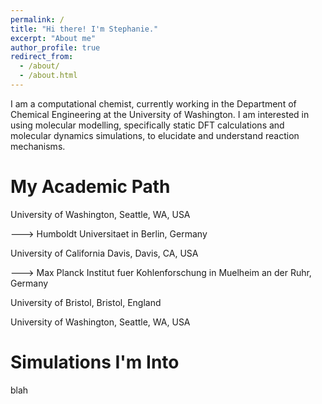 ```yaml
---
permalink: /
title: "Hi there! I'm Stephanie."
excerpt: "About me"
author_profile: true
redirect_from: 
  - /about/
  - /about.html
---
```


I am a computational chemist, currently working in the Department of Chemical Engineering at the University of Washington. I am interested in using molecular modelling, specifically static DFT calculations and molecular dynamics simulations, to elucidate and understand reaction mechanisms. 


My Academic Path
======
University of Washington, Seattle, WA, USA
  
  ---> Humboldt Universitaet in Berlin, Germany 
  
University of California Davis, Davis, CA, USA

  ---> Max Planck Institut fuer Kohlenforschung in Muelheim an der Ruhr, Germany
  
University of Bristol, Bristol, England

University of Washington, Seattle, WA, USA


Simulations I'm Into
======
blah
